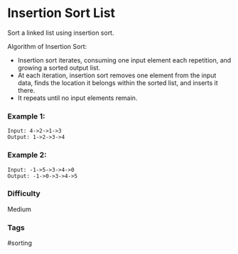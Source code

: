 # Insertion Sort List

Sort a linked list using insertion sort.

Algorithm of Insertion Sort:

- Insertion sort iterates, consuming one input element each repetition, and growing a sorted output list.
- At each iteration, insertion sort removes one element from the input data, finds the location it belongs within the sorted list, and inserts it there.
- It repeats until no input elements remain.

### Example 1:

```
Input: 4->2->1->3
Output: 1->2->3->4
```

### Example 2:

```
Input: -1->5->3->4->0
Output: -1->0->3->4->5
```

### Difficulty

Medium

### Tags

#sorting
